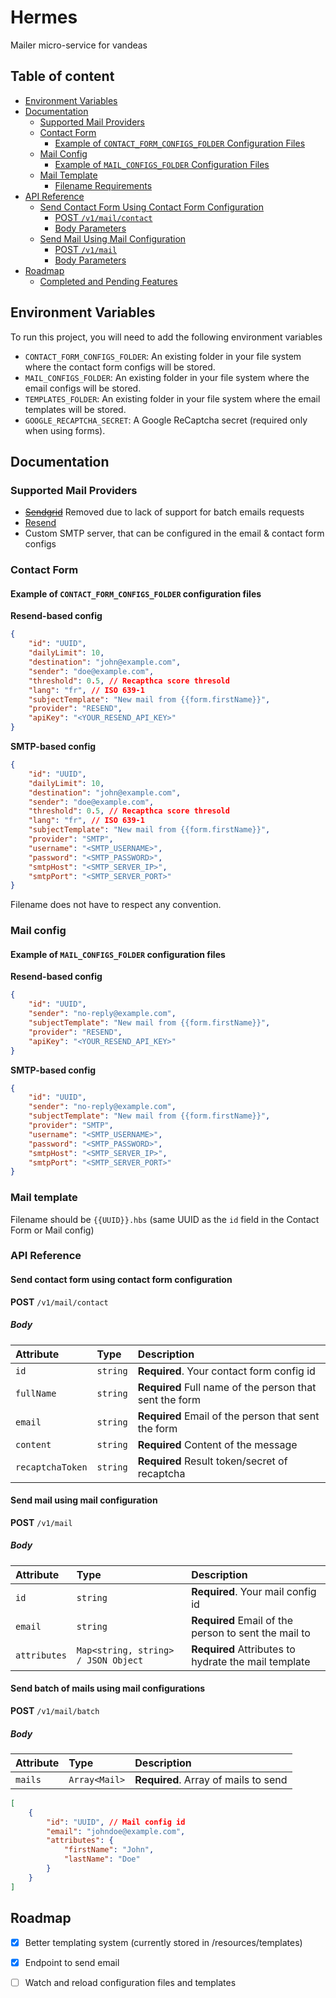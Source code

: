 
# Hermes

 Mailer micro-service for vandeas 

## Table of content

- [Environment Variables](#environment-variables)
- [Documentation](#documentation)
  - [Supported Mail Providers](#supported-mail-providers)
  - [Contact Form](#contact-form)
    - [Example of `CONTACT_FORM_CONFIGS_FOLDER` Configuration Files](#example-of-contact_form_configs_folder-configuration-files)
  - [Mail Config](#mail-config)
    - [Example of `MAIL_CONFIGS_FOLDER` Configuration Files](#example-of-mail_configs_folder-configuration-files)
  - [Mail Template](#mail-template)
    - [Filename Requirements](#filename-requirements)
- [API Reference](#api-reference)
  - [Send Contact Form Using Contact Form Configuration](#send-contact-form-using-contact-form-configuration)
    - [POST `/v1/mail/contact`](#post-v1mailcontact)
    - [Body Parameters](#body-parameters)
  - [Send Mail Using Mail Configuration](#send-mail-using-mail-configuration)
    - [POST `/v1/mail`](#post-v1mail)
    - [Body Parameters](#body-parameters-1)
- [Roadmap](#roadmap)
  - [Completed and Pending Features](#completed-and-pending-features)


## Environment Variables

To run this project, you will need to add the following environment variables

- `CONTACT_FORM_CONFIGS_FOLDER`: An existing folder in your file system where the contact form configs will be stored.
- `MAIL_CONFIGS_FOLDER`: An existing folder in your file system where the email configs will be stored.
- `TEMPLATES_FOLDER`: An existing folder in your file system where the email templates will be stored.
- `GOOGLE_RECAPTCHA_SECRET`: A Google ReCaptcha secret (required only when using forms).

## Documentation

### Supported Mail Providers

- ~~[Sendgrid](https://sendgrid.com/)~~ Removed due to lack of support for batch emails requests
- [Resend](https://resend.io/)
- Custom SMTP server, that can be configured in the email & contact form configs

### Contact Form

#### Example of `CONTACT_FORM_CONFIGS_FOLDER` configuration files

**Resend-based config**
```json
{
    "id": "UUID",
    "dailyLimit": 10,
    "destination": "john@example.com",
    "sender": "doe@example.com",
    "threshold": 0.5, // Recapthca score thresold
    "lang": "fr", // ISO 639-1
    "subjectTemplate": "New mail from {{form.firstName}}",
    "provider": "RESEND",
    "apiKey": "<YOUR_RESEND_API_KEY>"
}
```

**SMTP-based config**
```json
{
    "id": "UUID",
    "dailyLimit": 10,
    "destination": "john@example.com",
    "sender": "doe@example.com",
    "threshold": 0.5, // Recapthca score thresold
    "lang": "fr", // ISO 639-1
    "subjectTemplate": "New mail from {{form.firstName}}",
    "provider": "SMTP",
    "username": "<SMTP_USERNAME>",
    "password": "<SMTP_PASSWORD>",
    "smtpHost": "<SMTP_SERVER_IP>",
    "smtpPort": "<SMTP_SERVER_PORT>"
}
```

Filename does not have to respect any convention.

### Mail config

#### Example of `MAIL_CONFIGS_FOLDER` configuration files

**Resend-based config**
```json
{
    "id": "UUID",
    "sender": "no-reply@example.com",
    "subjectTemplate": "New mail from {{form.firstName}}",
    "provider": "RESEND",
    "apiKey": "<YOUR_RESEND_API_KEY>"
}
```

**SMTP-based config**
```json
{
    "id": "UUID",
    "sender": "no-reply@example.com",
    "subjectTemplate": "New mail from {{form.firstName}}",
    "provider": "SMTP",
    "username": "<SMTP_USERNAME>",
    "password": "<SMTP_PASSWORD>",
    "smtpHost": "<SMTP_SERVER_IP>",
    "smtpPort": "<SMTP_SERVER_PORT>"
}
```

### Mail template

Filename should be `{{UUID}}.hbs` (same UUID as the `id` field in the Contact Form or Mail config) 

### API Reference

#### Send contact form using contact form configuration

**POST** `/v1/mail/contact`

##### Body

| Attribute        | Type     | Description                                             |
|:-----------------|:---------|:--------------------------------------------------------|
| `id`             | `string` | **Required**. Your contact form config id               |
| `fullName`       | `string` | **Required** Full name of the person that sent the form |
| `email`          | `string` | **Required** Email of the person that sent the form     |
| `content`        | `string` | **Required** Content of the message                     |
| `recaptchaToken` | `string` | **Required** Result token/secret of recaptcha           |

#### Send mail using mail configuration

**POST** `/v1/mail`

##### Body

| Attribute    | Type                                | Description                                          |
|:-------------|:------------------------------------|:-----------------------------------------------------|
| `id`         | `string`                            | **Required**. Your mail config id                    |
| `email`      | `string`                            | **Required** Email of the person to sent the mail to |
| `attributes` | `Map<string, string> / JSON Object` | **Required** Attributes to hydrate the mail template |

#### Send batch of mails using mail configurations

**POST** `/v1/mail/batch`

##### Body

| Attribute | Type          | Description                          |
|:----------|:--------------|:-------------------------------------|
| `mails`   | `Array<Mail>` | **Required**. Array of mails to send |

```json
[
    {
        "id": "UUID", // Mail config id
        "email": "johndoe@example.com",
        "attributes": {
            "firstName": "John",
            "lastName": "Doe"
        }
    }
]
```


## Roadmap

- [x] Better templating system (currently stored in /resources/templates)
- [x] Endpoint to send email
- [ ] Watch and reload configuration files and templates

